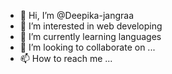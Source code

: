 - 👋 Hi, I’m @Deepika-jangraa
- 👀 I’m interested in web developing
- 🌱 I’m currently learning languages
- 💞️ I’m looking to collaborate on ...
- 📫 How to reach me ...

<!---
Deepika-jangraa/Deepika-jangraa is a ✨ special ✨ repository because its `README.md` (this file) appears on your GitHub profile.
You can click the Preview link to take a look at your changes.
--->
